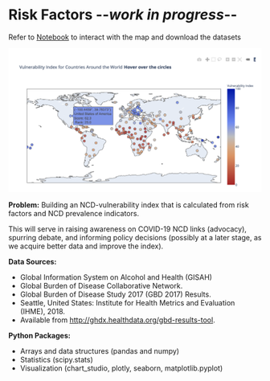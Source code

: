 # Risk Factors --*work in progress*--
Refer to [Notebook](https://dataplatform.cloud.ibm.com/analytics/notebooks/v2/33cfe45a-0757-4376-92b9-d92510196f15/view?access_token=48e014ee29eab237d922b650e9458f57d536730fa71c7327fbcce720ed331a6e) to interact with the map and download the datasets

![map](map.png)


__Problem:__
Building an NCD-vulnerability index that is calculated from risk factors and NCD prevalence indicators.

 
This will serve in raising awareness on COVID-19 NCD links (advocacy), spurring debate, and informing policy decisions (possibly at a later stage, as we acquire better data and improve the index).


__Data Sources:__
- Global Information System on Alcohol and Health (GISAH)
- Global Burden of Disease Collaborative Network.
- Global Burden of Disease Study 2017 (GBD 2017) Results.
- Seattle, United States: Institute for Health Metrics and Evaluation (IHME), 2018.
- Available from http://ghdx.healthdata.org/gbd-results-tool.



__Python Packages:__
- Arrays and data structures (pandas and numpy)
- Statistics (scipy.stats)
- Visualization (chart_studio, plotly, seaborn, matplotlib.pyplot)
